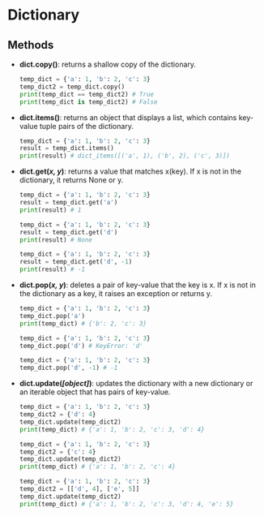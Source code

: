 # Dictionary

## Methods
- **dict.copy()**: returns a shallow copy of the dictionary.
  ``` python
  temp_dict = {'a': 1, 'b': 2, 'c': 3}
  temp_dict2 = temp_dict.copy()
  print(temp_dict == temp_dict2) # True
  print(temp_dict is temp_dict2) # False
  ```
- **dict.items()**: returns an object that displays a list, which contains key-value tuple pairs of the dictionary.
  ``` python
  temp_dict = {'a': 1, 'b': 2, 'c': 3}
  result = temp_dict.items()
  print(result) # dict_items([('a', 1), ('b', 2), ('c', 3)])
  ```
- **dict.get(*x, y*)**: returns a value that matches x(key). If x is not in the dictionary, it returns None or y.
  ``` python
  temp_dict = {'a': 1, 'b': 2, 'c': 3}
  result = temp_dict.get('a')
  print(result) # 1

  temp_dict = {'a': 1, 'b': 2, 'c': 3}
  result = temp_dict.get('d')
  print(result) # None

  temp_dict = {'a': 1, 'b': 2, 'c': 3}
  result = temp_dict.get('d', -1)
  print(result) # -1
  ```
- **dict.pop(*x, y*)**: deletes a pair of key-value that the key is x. If x is not in the dictionary as a key, it raises an exception or returns y.
  ``` python
  temp_dict = {'a': 1, 'b': 2, 'c': 3}
  temp_dict.pop('a')
  print(temp_dict) # {'b': 2, 'c': 3}

  temp_dict = {'a': 1, 'b': 2, 'c': 3}
  temp_dict.pop('d') # KeyError: 'd'

  temp_dict = {'a': 1, 'b': 2, 'c': 3}
  temp_dict.pop('d', -1) # -1
  ```
- **dict.update(*[object]*)**: updates the dictionary with a new dictionary or an iterable object that has pairs of key-value.
  ``` python
  temp_dict = {'a': 1, 'b': 2, 'c': 3}
  temp_dict2 = {'d': 4}
  temp_dict.update(temp_dict2)
  print(temp_dict) # {'a': 1, 'b': 2, 'c': 3, 'd': 4}

  temp_dict = {'a': 1, 'b': 2, 'c': 3}
  temp_dict2 = {'c': 4}
  temp_dict.update(temp_dict2)
  print(temp_dict) # {'a': 1, 'b': 2, 'c': 4}

  temp_dict = {'a': 1, 'b': 2, 'c': 3}
  temp_dict2 = [['d', 4], ['e', 5]]
  temp_dict.update(temp_dict2)
  print(temp_dict) # {'a': 1, 'b': 2, 'c': 3, 'd': 4, 'e': 5}
  ```
